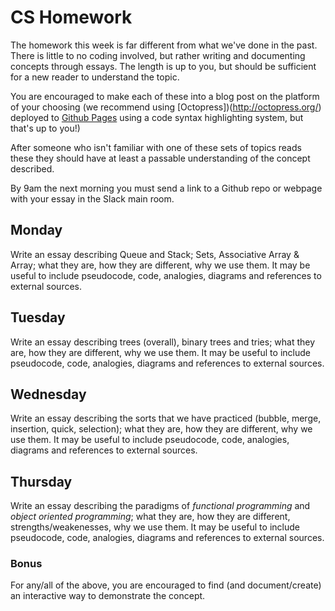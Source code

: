 # CS Homework

The homework this week is far different from what we've done in the past. There is little to no coding involved, but rather writing and documenting concepts through essays. The length is up to you, but should be sufficient for a new reader to understand the topic.

You are encouraged to make each of these into a blog post on the platform of your choosing (we recommend using [Octopress])(http://octopress.org/) deployed to [Github Pages](https://pages.github.com/) using a code syntax highlighting system, but that's up to you!)

After someone who isn't familiar with one of these sets of topics reads these they should have at least a passable understanding of the concept described.

By 9am the next morning you must send a link to a Github repo or webpage with your essay in the Slack main room.

## Monday

Write an essay describing Queue and Stack; Sets, Associative Array & Array; what they are, how they are different, why we use them. It may be useful to include pseudocode, code, analogies, diagrams and references to external sources.

## Tuesday

Write an essay describing trees (overall), binary trees and tries; what they are, how they are different, why we use them. It may be useful to include pseudocode, code, analogies, diagrams and references to external sources.

## Wednesday

Write an essay describing the sorts that we have practiced (bubble, merge, insertion, quick, selection); what they are, how they are different, why we use them. It may be useful to include pseudocode, code, analogies, diagrams and references to external sources.

## Thursday

Write an essay describing the paradigms of *functional programming* and *object oriented programming*; what they are, how they are different, strengths/weakenesses, why we use them. It may be useful to include pseudocode, code, analogies, diagrams and references to external sources.

### Bonus

For any/all of the above, you are encouraged to find (and document/create) an interactive way to demonstrate the concept.
